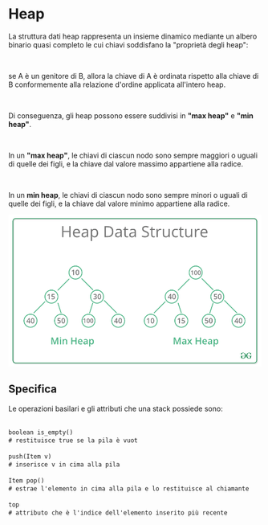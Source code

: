 # Heap

La struttura dati heap rappresenta un insieme dinamico
mediante un albero binario quasi completo le cui chiavi
soddisfano la "proprietà degli heap":

<br/>

se A è un genitore di B, allora la chiave di A è 
ordinata rispetto alla chiave di B conformemente alla relazione d'ordine applicata all'intero heap. 
 
<br/>
 
Di conseguenza, gli heap possono essere suddivisi in <b>"max heap"</b> e <b>"min heap"</b>.
 
<br/>
 
In un <b>"max heap"</b>, le chiavi di ciascun nodo sono sempre maggiori o uguali di 
quelle dei figli, e la chiave dal valore massimo appartiene alla radice.
  
<br/>
  
In un <b>min heap</b>, le chiavi di ciascun nodo sono sempre minori o uguali di quelle dei figli, e la chiave dal valore minimo appartiene alla radice.
  
  
![Heap](../../resources/imgs/MinHeapAndMaxHeap.png)

## Specifica

Le operazioni basilari e gli attributi che una stack possiede sono:

```text

boolean is_empty()
# restituisce true se la pila è vuot

push(Item v)
# inserisce v in cima alla pila

Item pop()
# estrae l'elemento in cima alla pila e lo restituisce al chiamante

top 
# attributo che è l'indice dell'elemento inserito più recente
```